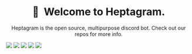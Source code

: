 <h1 align="center">👋 &nbsp;Welcome to Heptagram.</h1>

<p align="center">
Heptagram is the open source, multipurpose discord bot. Check out our repos for more info.
  </p>

<img src="https://github-readme-stats.vercel.app/api/pin/?username=Heptagram-Bot&repo=Heptagram&cache_seconds=86400&theme=merko)](https://github.com/heptagram-bot/heptagram">
<img src="https://github-readme-stats.vercel.app/api/pin/?username=Heptagram-Bot&repo=heptagram.xyz&cache_seconds=86400&theme=merko)](https://github.com/heptagram-bot/heptagram.xyz">
<img src="https://github-readme-stats.vercel.app/api/pin/?username=Heptagram-Bot&repo=api&cache_seconds=86400&theme=merko)](https://github.com/heptagram-bot/api">
<img src="https://github-readme-stats.vercel.app/api/pin/?username=Heptagram-Bot&repo=handler&cache_seconds=86400&theme=merko)](https://github.com/heptagram-bot/handler">
<img src="https://github-readme-stats.vercel.app/api/pin/?username=Project-Universe&repo=aesthetic-logger&cache_seconds=86400&theme=merko)](https://github.com/Project-Universe/aesthetic-logger">
